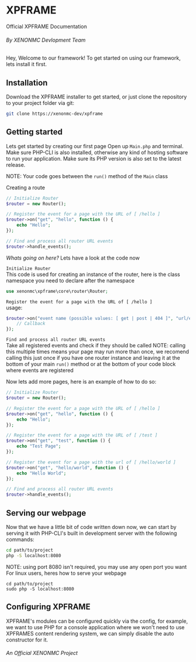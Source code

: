 # XPFRAME
Official XPFRAME Documentation 
###### By XENONMC Devlopment Team

Hey, Welcome to our framework!  To get started on using our framework, lets install it first.

## Installation
Download the XPFRAME installer to get started, or just clone the repository to your project folder via git:
```bash
git clone https://xenonmc-dev/xpframe
````

## Getting started
Lets get started by creating our first page
Open up `Main.php` and terminal.  Make sure PHP-CLI is also installed, otherwise any kind of hosting software to run your application.  Make sure its PHP version is also set to the latest release.

NOTE: Your code goes between the `run()` method of the `Main` class

Creating a route
```php
// Initialize Router
$router = new Router();

// Register the event for a page with the URL of [ /hello ]
$router->on("get", "hello", function () {
    echo "Hello";
});

// Find and process all router URL events
$router->handle_events();
```

*Whats going on here?* Lets have a look at the code now

`Initialize Router`<br>
This code is used for creating an instance of the router, here is the class namespace you need to declare after the namespace
```php
use xenonmc\xpframe\core\router\Router;
```

`Register the event for a page with the URL of [ /hello ]`<br>
usage:
```php
$router->on("event name (possible values: [ get | post | 404 ]", "url/empty [ use an empty string if event name is 404, empty string also stands for [ / ] ]", function () {
    // Callback
});
```

`Find and process all router URL events`<br>
Take all registered events and check if they should be called
NOTE: calling this multiple times means your page may run more than once, we recomend calling this just once if you have one router instance and leaving it at the bottom of your main `run()` method or at the bottom of your code block where events are registered

Now lets add more pages, here is an example of how to do so:
```php
// Initialize Router
$router = new Router();

// Register the event for a page with the URL of [ /hello ]
$router->on("get", "hello", function () {
    echo "Hello";
});

// Register the event for a page with the URL of [ /test ]
$router->on("get", "test", function () {
    echo "Test Page";
});

// Register the event for a page with the url of [ /hello/world ]
$router->on("get", "hello/world", function () {
    echo "Hello World";
});

// Find and process all router URL events
$router->handle_events();
```

## Serving our webpage
Now that we have a little bit of code written down now, we can start by serving it with PHP-CLI's built in development server with the following commands:
```bash
cd path/to/project
php -S localhost:8080
```
NOTE: using port 8080 isn't required, you may use any open port you want
For linux users, heres how to serve your webpage
```shell
cd path/to/project
sudo php -S localhost:8080
```

## Configuring XPFRAME
XPFRAME's modules can be configured quickly via the config, for example, we want to use PHP for a console application where we won't need to use XPFRAMES content rendering system, we can simply disable the auto constructor for it.



###### An Official XENONMC Project
